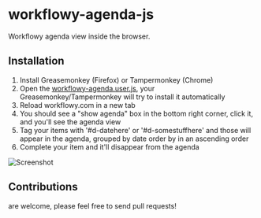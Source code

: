 # workflowy-agenda-js
Workflowy agenda view inside the browser.

## Installation

1. Install Greasemonkey (Firefox) or Tampermonkey (Chrome)
2. Open the [workflowy-agenda.user.js](https://raw.githubusercontent.com/palesz/workflowy-agenda-js/master/workflowy-agenda.user.js), your Greasemonkey/Tampermonkey will try to install it automatically
3. Reload workflowy.com in a new tab
4. You should see a "show agenda" box in the bottom right corner, click it, and you'll see the agenda view
5. Tag your items with '#d-datehere' or '#d-somestuffhere' and those will appear in the agenda, grouped by date order by in an ascending order
6. Complete your item and it'll disappear from the agenda

![Screenshot](https://raw.githubusercontent.com/palesz/workflowy-agenda-js/master/workflowy-agenda-screenshot.png)

## Contributions

are welcome, please feel free to send pull requests!
